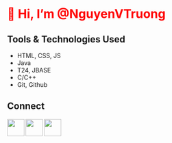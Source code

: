 <style>
  h1 {color:red;}
  p {color:blue;}
</style>
# 👋 Hi, I’m @NguyenVTruong
## Tools & Technologies Used
- HTML, CSS, JS
- Java
- T24, JBASE
- C/C++
- Git, Github
## Connect


<a href= "https://github.com/NguyenVTruong"><img align="left" style="float: left" src="https://www.flaticon.com/svg/vstatic/svg/25/25657.svg?token=exp=1616491134~hmac=1f4891b7b4a68e1cde801e46ff66b7c4" width= "40;"></img></a>

<a href= "https://www.linkedin.com/in/truong-nguyen-609831163/"><img align="left" style="float: left" src="https://www.flaticon.com/svg/vstatic/svg/174/174857.svg?token=exp=1616487920~hmac=7eeb9073a011e0d583f7dbae9a00e057" width= "40;"></img></a>

<a href= "https://twitter.com/_Truong_Nguyen_"><img align="left" style="float: left" src="https://www.flaticon.com/svg/vstatic/svg/124/124021.svg?token=exp=1616488182~hmac=52b8074e353cb8727bf858b8de1a6637" width= "40;"></img></a>
